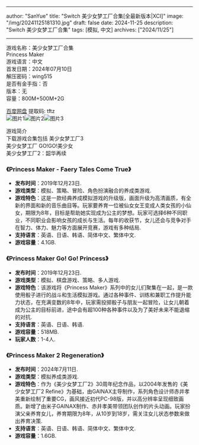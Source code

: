 
---
author: "SanYue"
title: "Switch 美少女梦工厂合集[全最新版本|XCI]"
image: "/img/20241125181310.jpg"
draft: false
date: 2024-11-25
description: "Switch 美少女梦工厂合集"
tags: [模拟, 中文]
archives: ["2024/11/25"]

---

游戏名称：美少女梦工厂合集   
Princess Maker    
游戏语言：中文  
首发日期：2024年07月10日  
解压密码：wing515  
是否有金手指：否  
版本：无   
容量：800M+500M+2G

[百度网盘](https://pan.baidu.com/s/1gakVP2YVOdfkwy8aIHCRLA) 提取码: tftz  
![图片1](/img/26aeeb.jpg)![图片2](/img/2ad590.jpg)![图片3](/img/e83e3f.jpg)  

游戏简介  
下载游戏合集包括
美少女梦工厂3  
美少女梦工厂  GO!GO!美少女  
美少女梦工厂2：韶华再续  

### 《Princess Maker - Faery Tales Come True》
- **发布时间**：2019年12月23日.
- **游戏类型**：模拟、策略、冒险、角色扮演融合的养成类游戏.
- **游戏特色**：这是一款经典养成模拟游戏的升级版，画面升级为高清画质，有全新的界面和新的音乐曲目等。玩家要养育一位被仙女女王变成人类女孩的小仙女，期限为8年，目标是帮助她实现成为公主的梦想。玩家可选择6种不同职业，不同职业会影响女孩的成长与生活。每年的收获节，女儿还会与竞争对手在智力、体力、魅力等方面展开竞赛，游戏有多种结局.
- **支持语言**：英语、日语、韩语、简体中文、繁体中文.
- **游戏容量**：4.1GB.

### 《Princess Maker Go! Go! Princess》
- **发布时间**：2019年12月23日.
- **游戏类型**：模拟、棋盘游戏、策略、多人游戏.
- **游戏特色**：该游戏将《Princess Maker》系列中的女儿们聚集在一起，是一款使用骰子进行的战斗和生活模拟游戏。通过各种事件、训练和兼职工作提升能力状态，在充满变数的8年中，玩家需投掷骰子与朋友一起冒险，让女儿朝着成为公主的目标前进，途中会有超100种各种事件以及为了美好未来不能退缩的对抗.
- **支持语言**：英语、日语、韩语.
- **游戏容量**：518MB.
- **玩家人数**：1-4人.

### 《Princess Maker 2 Regeneration》
- **发布时间**：2024年7月11日.
- **游戏类型**：模拟养成类游戏.
- **游戏特色**：作为《美少女梦工厂2》30周年纪念作品，以2004年发售的《美少女梦工厂2 Refine》为基础，由GAINAX主导制作，系列角色设计师赤井孝美重新绘制了重要CG，画风接近初代PC-98版，并以高分辨率呈现细致画质。新增了由米子GAINAX制作、赤井孝美带领团队创作的片头动画。玩家扮演父亲养育女儿，养育期限为8年，从10岁到18岁，需关注女儿状态参数来做出养育决策.
- **支持语言**：英语、日语、韩语、简体中文、繁体中文.
- **游戏容量**：1.6GB.

 
